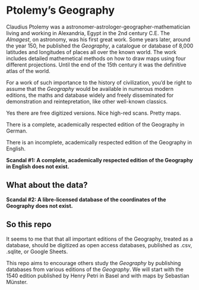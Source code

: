 # Ptolemy’s Geography

Claudius Ptolemy was a astronomer-astrologer-geographer-mathematician living and working in Alexandria, Egypt in the 2nd century C.E. The _Almagest_, on astronomy, was his first great work. Some years later, around the year 150, he published the _Geography_, a catalogue or database of 8,000 latitudes and longitudes of places all over the known world. The work includes detailed mathemetical methods on how to draw maps using four different projections. Until the end of the 15th century it was the definitive atlas of the world.

For a work of such importance to the history of civilization, you’d be right to assume that the _Geography_ would be available in numerous modern editions, the maths and database widely and freely disseminated for demonstration and reintepretation, like other well-known classics.

Yes there are free digitized versions. Nice high-red scans. Pretty maps.

There is a complete, academically respected edition of the Geography in German.

There is an incomplete, academically respected edition of the Geography in English.

**Scandal #1: A complete, academically respected edition of the Geography in English does not exist.**

## What about the data?

**Scandal #2: A libre-licensed database of the coordinates of the Geography does not exist.**

## So this repo

It seems to me that that all important editions of the Geography, treated as a database, should be digitized as open access databases, published as .csv, .sqlite, or Google Sheets.

This repo aims to encourage others study the _Geography_ by publishing databases from various editions of the _Geography_. We will start with the 1540 edition published by Henry Petri in Basel and with maps by Sebastian Münster.

